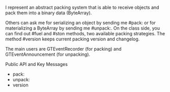 I represent an abstract packing system that is able to receive objects and pack them into a binary data (ByteArray).Others can ask me for serializing an object by sending me #pack: or for materializing a ByteArray by sending me #unpack:. On the class side, you can find out #fuel and #ston methods, two available packing strategies. The method #version keeps current packing version and changelog. The main users are GTEventRecorder (for packing) and GTEventAnnouncement (for unpacking).Public API and Key Messages- pack:- unpack:- version